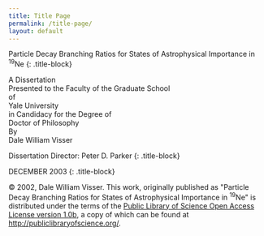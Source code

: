 ```yaml
---
title: Title Page
permalink: /title-page/
layout: default
---
```


Particle Decay Branching Ratios for States of Astrophysical Importance in
<sup>19</sup>Ne
{: .title-block}

<div class="title-block">
A Dissertation <br/>
Presented to the Faculty of the Graduate School <br/>
of<br/>
Yale University <br />
in Candidacy for the Degree of <br />
Doctor of Philosophy
</div>

<div class="title-block">
By <br />
Dale William Visser
</div>

Dissertation Director: Peter D. Parker
{: .title-block}

DECEMBER 2003
{: .title-block}

© 2002, Dale William Visser. This work, originally published as "Particle 
Decay Branching Ratios for States of Astrophysical Importance in 
<sup>19</sup>Ne" is distributed under the terms of the [Public Library of 
Science Open Access License version 1.0b](/license/), 
a copy of which can be found at http://publiclibraryofscience.org/.